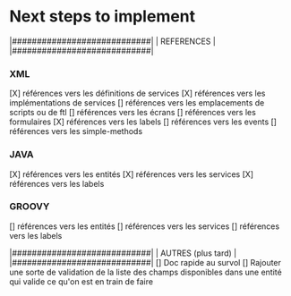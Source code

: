 Next steps to implement
===
|############################|
|       REFERENCES           |
|############################|
### XML
[X] références vers les définitions de services
[X] références vers les implémentations de services
[] références vers les emplacements de scripts ou de ftl
[] références vers les écrans
[] références vers les formulaires
[X] références vers les labels
[] références vers les events
[] références vers les simple-methods

### JAVA
[X] références vers les entités
[X] références vers les services
[X] références vers les labels

### GROOVY
[] références vers les entités
[] références vers les services
[] références vers les labels

|############################|
|      AUTRES (plus tard)    |
|############################|
[] Doc rapide au survol
[] Rajouter une sorte de validation de la liste des champs disponibles dans une entité qui valide ce qu'on est en train de faire
